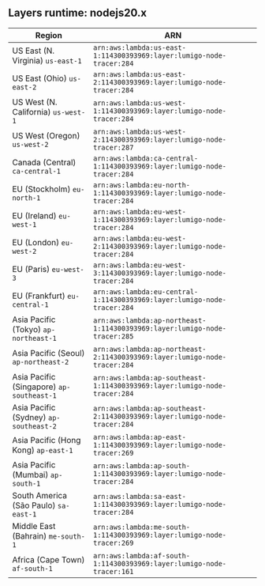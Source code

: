 Layers runtime: nodejs20.x
----
| Region | ARN |
| --- | --- |
|US East (N. Virginia)  `us-east-1`|`arn:aws:lambda:us-east-1:114300393969:layer:lumigo-node-tracer:284`|
|US East (Ohio)  `us-east-2`|`arn:aws:lambda:us-east-2:114300393969:layer:lumigo-node-tracer:284`|
|US West (N. California)  `us-west-1`|`arn:aws:lambda:us-west-1:114300393969:layer:lumigo-node-tracer:284`|
|US West (Oregon)  `us-west-2`|`arn:aws:lambda:us-west-2:114300393969:layer:lumigo-node-tracer:287`|
|Canada (Central)  `ca-central-1`|`arn:aws:lambda:ca-central-1:114300393969:layer:lumigo-node-tracer:284`|
|EU (Stockholm)  `eu-north-1`|`arn:aws:lambda:eu-north-1:114300393969:layer:lumigo-node-tracer:284`|
|EU (Ireland)  `eu-west-1`|`arn:aws:lambda:eu-west-1:114300393969:layer:lumigo-node-tracer:284`|
|EU (London)  `eu-west-2`|`arn:aws:lambda:eu-west-2:114300393969:layer:lumigo-node-tracer:284`|
|EU (Paris)  `eu-west-3`|`arn:aws:lambda:eu-west-3:114300393969:layer:lumigo-node-tracer:284`|
|EU (Frankfurt)  `eu-central-1`|`arn:aws:lambda:eu-central-1:114300393969:layer:lumigo-node-tracer:284`|
|Asia Pacific (Tokyo)  `ap-northeast-1`|`arn:aws:lambda:ap-northeast-1:114300393969:layer:lumigo-node-tracer:285`|
|Asia Pacific (Seoul)  `ap-northeast-2`|`arn:aws:lambda:ap-northeast-2:114300393969:layer:lumigo-node-tracer:284`|
|Asia Pacific (Singapore)  `ap-southeast-1`|`arn:aws:lambda:ap-southeast-1:114300393969:layer:lumigo-node-tracer:284`|
|Asia Pacific (Sydney)  `ap-southeast-2`|`arn:aws:lambda:ap-southeast-2:114300393969:layer:lumigo-node-tracer:284`|
|Asia Pacific (Hong Kong)  `ap-east-1`|`arn:aws:lambda:ap-east-1:114300393969:layer:lumigo-node-tracer:269`|
|Asia Pacific (Mumbai)  `ap-south-1`|`arn:aws:lambda:ap-south-1:114300393969:layer:lumigo-node-tracer:284`|
|South America (São Paulo)  `sa-east-1`|`arn:aws:lambda:sa-east-1:114300393969:layer:lumigo-node-tracer:284`|
|Middle East (Bahrain)  `me-south-1`|`arn:aws:lambda:me-south-1:114300393969:layer:lumigo-node-tracer:269`|
|Africa (Cape Town)  `af-south-1`|`arn:aws:lambda:af-south-1:114300393969:layer:lumigo-node-tracer:161`|
